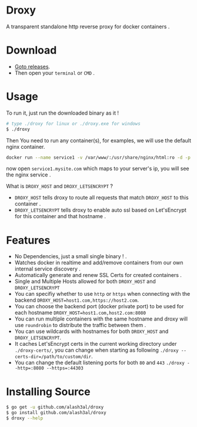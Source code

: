 # Droxy
A transparent standalone http reverse proxy for docker containers .

# Download
- [Goto releases](https://github.com/alash3al/droxy/releases/tag/v2.0).
- Then open your `terminal` or `CMD` .

# Usage
To run it, just run the downloaded binary as it !
```bash
# type ./droxy for linux or ./droxy.exe for windows
$ ./droxy
```

Then You need to run any container(s), for examples, we will use the default nginx container.
```bash
docker run --name service1 -v /var/www/:/usr/share/nginx/html:ro -d -p 8081:80 -e DROXY_HOST=service1.mysite.com -e DROXY_LETSENCRYPT=service1.mysite.com nginx
```
now open `service1.mysite.com` which maps to your server's ip, you will see the nginx service .


What is `DROXY_HOST` and `DROXY_LETSENCRYPT` ?
- `DROXY_HOST` tells droxy to route all requests that match `DROXY_HOST` to this container . 
- `DROXY_LETSENCRYPT` tells droxy to enable auto ssl based on Let'sEncrypt for this container and that hostname .

# Features
- No Dependencies, just a small single binary ! .
- Watches docker in realtime and add/remove containers from our own internal service discovery .
- Automatically generate and renew SSL Certs for created containers .
- Single and Multiple Hosts allowed for both `DROXY_HOST` and `DROXY_LETSENCRYPT`
- You can specifiy whether to use `http` or `https` when connecting with the backend `DROXY_HOST=host1.com,https://host2.com`.
- You can choose the backend port (docker private port) to be used for each hostname `DROXY_HOST=host1.com,host2.com:8080`
- You can run multiple containers with the same hostname and droxy will use `roundrobin` to distribute the traffic between them .
- You can use wildcards with hostnames for both `DROXY_HOST` and `DROXY_LETSENCRYPT`.
- It caches Let'sEncrypt certs in the current working directory under `./droxy-certs/`, you can change when starting as following `./droxy --certs-dir=/path/to/custom/dir`.
- You can change the default listening ports for both `80` and `443` `./droxy --http=:8080 --https=:44303`

# Installing Source
```bash
$ go get -u github.com/alash3al/droxy
$ go install github.com/alash3al/droxy
$ droxy --help
```

